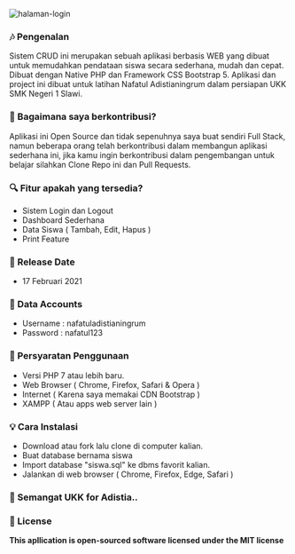 
![halaman-login](https://github.com/andikatuluspangestu/BelajarCRUDPHP/blob/master/Screenshoot/tangkapanlayar.png)


### 🎶 Pengenalan
Sistem CRUD ini merupakan sebuah aplikasi berbasis WEB yang dibuat untuk memudahkan pendataan siswa secara sederhana, mudah dan cepat. 
Dibuat dengan Native PHP dan Framework CSS Bootstrap 5.
Aplikasi dan project ini dibuat untuk latihan Nafatul Adistianingrum dalam persiapan UKK SMK Negeri 1 Slawi.
	
### 🤝 Bagaimana saya berkontribusi?
Aplikasi ini Open Source dan tidak sepenuhnya saya buat sendiri Full Stack, namun beberapa orang telah berkontribusi dalam membangun aplikasi sederhana ini, jika kamu ingin berkontribusi dalam pengembangan untuk belajar silahkan Clone Repo ini dan Pull Requests.
	
### 🔍 Fitur apakah yang tersedia?
* Sistem Login dan Logout
* Dashboard Sederhana
* Data Siswa ( Tambah, Edit, Hapus )
* Print Feature

### 📆 Release Date
* 17 Februari 2021

### 👥 Data Accounts
* Username : nafatuladistianingrum
* Password : nafatul123

### 📝 Persyaratan Penggunaan
* Versi PHP 7 atau lebih baru.
* Web Browser ( Chrome, Firefox, Safari & Opera )
* Internet ( Karena saya memakai CDN Bootstrap )
* XAMPP ( Atau apps web server lain )

### 💡 Cara Instalasi 
* Download atau fork lalu clone di computer kalian.
* Buat database bernama siswa
* Import database "siswa.sql" ke dbms favorit kalian.
* Jalankan di web browser ( Chrome, Firefox, Edge, Safari )

### 💖 Semangat UKK for Adistia..

### 📜 License 
**This apllication is open-sourced software licensed under the MIT license**
